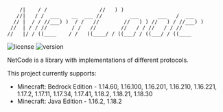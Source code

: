 ```
    /|    / /                 //   ) )
   //|   / /  ___    __  ___ //         ___      ___   /  ___ 
  // |  / / //___) )  / /   //        //   ) ) //   ) / //___) )
 //  | / / //        / /   //        //   / / //   / / //
//   |/ / ((____    / /   ((____/ / ((___/ / ((___/ / ((____
```

![license](https://img.shields.io/badge/License-Apache_2.0-blue.svg)
![version](https://img.shields.io/badge/Version-1.0.0-green.svg)

NetCode is a library with implementations of different protocols.

This project currently supports:
* Minecraft: Bedrock Edition - 1.14.60, 1.16.100, 1.16.201, 1.16.210, 1.16.221, 1.17.2, 1.17.11, 1.17.34, 1.17.41, 1.18.2, 1.18.21, 1.18.30
* Minecraft: Java Edition - 1.16.2, 1.18.2

